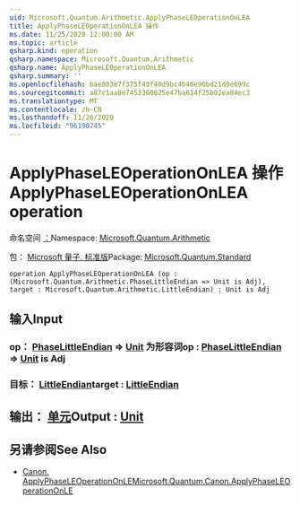 ```yaml
---
uid: Microsoft.Quantum.Arithmetic.ApplyPhaseLEOperationOnLEA
title: ApplyPhaseLEOperationOnLEA 操作
ms.date: 11/25/2020 12:00:00 AM
ms.topic: article
qsharp.kind: operation
qsharp.namespace: Microsoft.Quantum.Arithmetic
qsharp.name: ApplyPhaseLEOperationOnLEA
qsharp.summary: ''
ms.openlocfilehash: bae803e7f375f43f40d9bc4b46e96bd21d9e699c
ms.sourcegitcommit: a87c1aa8e7453360025e47ba614f25b02ea84ec3
ms.translationtype: MT
ms.contentlocale: zh-CN
ms.lasthandoff: 11/26/2020
ms.locfileid: "96190745"
---
```

# <a name="applyphaseleoperationonlea-operation"></a><span data-ttu-id="6ab40-102">ApplyPhaseLEOperationOnLEA 操作</span><span class="sxs-lookup"><span data-stu-id="6ab40-102">ApplyPhaseLEOperationOnLEA operation</span></span>

<span data-ttu-id="6ab40-103">命名空间 [：](xref:Microsoft.Quantum.Arithmetic)</span><span class="sxs-lookup"><span data-stu-id="6ab40-103">Namespace: [Microsoft.Quantum.Arithmetic](xref:Microsoft.Quantum.Arithmetic)</span></span>

<span data-ttu-id="6ab40-104">包： [Microsoft 量子. 标准版](https://nuget.org/packages/Microsoft.Quantum.Standard)</span><span class="sxs-lookup"><span data-stu-id="6ab40-104">Package: [Microsoft.Quantum.Standard](https://nuget.org/packages/Microsoft.Quantum.Standard)</span></span>




```qsharp
operation ApplyPhaseLEOperationOnLEA (op : (Microsoft.Quantum.Arithmetic.PhaseLittleEndian => Unit is Adj), target : Microsoft.Quantum.Arithmetic.LittleEndian) : Unit is Adj
```


## <a name="input"></a><span data-ttu-id="6ab40-105">输入</span><span class="sxs-lookup"><span data-stu-id="6ab40-105">Input</span></span>

### <a name="op--phaselittleendian--unit--is-adj"></a><span data-ttu-id="6ab40-106">op： [PhaseLittleEndian](xref:Microsoft.Quantum.Arithmetic.PhaseLittleEndian) => [Unit](xref:microsoft.quantum.lang-ref.unit)  为形容词</span><span class="sxs-lookup"><span data-stu-id="6ab40-106">op : [PhaseLittleEndian](xref:Microsoft.Quantum.Arithmetic.PhaseLittleEndian) => [Unit](xref:microsoft.quantum.lang-ref.unit)  is Adj</span></span>




### <a name="target--littleendian"></a><span data-ttu-id="6ab40-107">目标： [LittleEndian](xref:Microsoft.Quantum.Arithmetic.LittleEndian)</span><span class="sxs-lookup"><span data-stu-id="6ab40-107">target : [LittleEndian](xref:Microsoft.Quantum.Arithmetic.LittleEndian)</span></span>





## <a name="output--unit"></a><span data-ttu-id="6ab40-108">输出： [单元](xref:microsoft.quantum.lang-ref.unit)</span><span class="sxs-lookup"><span data-stu-id="6ab40-108">Output : [Unit](xref:microsoft.quantum.lang-ref.unit)</span></span>



## <a name="see-also"></a><span data-ttu-id="6ab40-109">另请参阅</span><span class="sxs-lookup"><span data-stu-id="6ab40-109">See Also</span></span>

- [<span data-ttu-id="6ab40-110">Canon. ApplyPhaseLEOperationOnLE</span><span class="sxs-lookup"><span data-stu-id="6ab40-110">Microsoft.Quantum.Canon.ApplyPhaseLEOperationOnLE</span></span>](xref:Microsoft.Quantum.Canon.ApplyPhaseLEOperationOnLE)